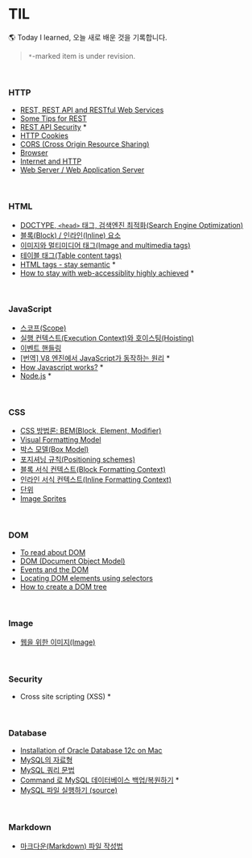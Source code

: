 # TIL

🌎 Today I learned, 오늘 새로 배운 것을 기록합니다.

> `*`-marked item is under revision.

<br>

### HTTP

- [REST, REST API and RESTful Web Services](https://github.com/estellechoi/TIL/blob/master/Http/rest.md)
- [Some Tips for REST](https://github.com/estellechoi/TIL/blob/master/Http/restTips.md)
- [REST API Security](https://github.com/estellechoi/TIL/blob/master/Http/restSecurity.md) \*
- [HTTP Cookies](https://github.com/estellechoi/TIL/blob/master/Http/cookie.md)
- [CORS (Cross Origin Resource Sharing)](https://github.com/estellechoi/TIL/blob/master/Http/cors.md)
- [Browser](https://github.com/estellechoi/TIL/blob/master/www/browser.md)
- [Internet and HTTP](https://github.com/estellechoi/TIL/blob/master/www/http.md)
- [Web Server / Web Application Server](https://github.com/estellechoi/TIL/blob/master/www/was.md)

<br>

### HTML

- [DOCTYPE, `<head>` 태그, 검색엔진 최적화(Search Engine Optimization)](https://github.com/estellechoi/TIL/blob/master/html/doctype.md)
- [블록(Block) / 인라인(Inline) 요소](https://github.com/estellechoi/TIL/blob/master/html/blockInline.md)
- [이미지와 멀티미디어 태그(Image and multimedia tags)](https://github.com/estellechoi/TIL/blob/master/html/multimedia.md)
- [테이블 태그(Table content tags)](https://github.com/estellechoi/TIL/blob/master/html/table.md)
- [HTML tags - stay semantic](https://github.com/estellechoi/TIL/blob/master/html/semantic.md) \*
- [How to stay with web-accessiblity highly achieved](https://github.com/estellechoi/TIL/blob/master/html/webaccess.md) \*

<br>

### JavaScript

- [스코프(Scope)](https://github.com/estellechoi/TIL/blob/master/javascript/scope.md)
- [실행 컨텍스트(Execution Context)와 호이스팅(Hoisting)](https://github.com/estellechoi/TIL/blob/master/javascript/executionContext.md)
- [이벤트 핸들링](https://github.com/estellechoi/TIL/blob/master/javascript/event.md)
- [[번역] V8 엔진에서 JavaScript가 동작하는 원리](https://github.com/estellechoi/TIL/blob/master/javascript/v8.md) \*
- [How Javascript works?](https://github.com/estellechoi/TIL/blob/master/javascript/howJavascriptWorks.md) \*
- [Node.js](https://github.com/estellechoi/TIL/blob/master/javascript/nodejs.md) \*

<br>

### CSS

- [CSS 방법론: BEM(Block, Element, Modifier)](https://github.com/estellechoi/TIL/blob/master/css/bem.md)
- [Visual Formatting Model](https://github.com/estellechoi/TIL/blob/master/css/vfm.md)
- [박스 모델(Box Model)](https://github.com/estellechoi/TIL/blob/master/css/box.md)
- [포지셔닝 규칙(Positioning schemes)](https://github.com/estellechoi/TIL/blob/master/css/positioning.md)
- [블록 서식 컨텍스트(Block Formatting Context)](https://github.com/estellechoi/TIL/blob/master/css/bfc.md)
- [인라인 서식 컨텍스트(Inline Formatting Context)](https://github.com/estellechoi/TIL/blob/master/css/ifc.md)
- [단위](https://github.com/estellechoi/TIL/blob/master/css/unit.md)
- [Image Sprites](https://github.com/estellechoi/TIL/blob/master/css/sprites.md)

<br>

### DOM

- [To read about DOM](https://github.com/estellechoi/TIL/blob/master/Dom/toRead.md)
- [DOM (Document Object Model)](https://github.com/estellechoi/TIL/blob/master/Dom/dom.md)
- [Events and the DOM](https://github.com/estellechoi/TIL/blob/master/Dom/domEvent.md)
- [Locating DOM elements using selectors](https://github.com/estellechoi/TIL/blob/master/Dom/domSelector.md)
- [How to create a DOM tree](https://github.com/estellechoi/TIL/blob/master/Dom/domcreation.md)

<br>

### Image

- [웹을 위한 이미지(Image)](https://github.com/estellechoi/TIL/blob/master/image/types.md)

<br>

### Security

- Cross site scripting (XSS) \*

<br>

### Database

- [Installation of Oracle Database 12c on Mac](https://github.com/estellechoi/TIL/blob/master/Database/oracle/installation.md)
- [MySQL의 자료형](https://github.com/estellechoi/TIL/blob/master/mySQL/dataType.md)
- [MySQL 쿼리 문법](https://github.com/estellechoi/TIL/blob/master/mySQL/query.md)
- [Command 로 MySQL 데이터베이스 백업/복원하기](https://github.com/estellechoi/TIL/blob/master/mySQL/mysqldump.md) \*
- [MySQL 파일 실행하기 (source)](https://github.com/estellechoi/TIL/blob/master/mySQL/source.md)

<br>

### Markdown

- [마크다운(Markdown) 파일 작성법](https://github.com/estellechoi/TIL/blob/master/markdown/grammar.md)
